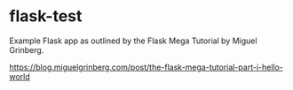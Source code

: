 # flask-test

Example Flask app as outlined by the Flask Mega Tutorial by Miguel Grinberg.

https://blog.miguelgrinberg.com/post/the-flask-mega-tutorial-part-i-hello-world
